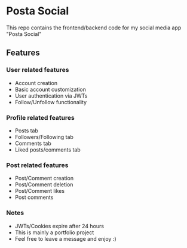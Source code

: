 # Posta Social

This repo contains the frontend/backend code for my social media app "Posta Social"

## Features

### User related features
- Account creation
- Basic account customization
- User authentication via JWTs
- Follow/Unfollow functionality

### Profile related features
- Posts tab
- Followers/Following tab
- Comments tab
- Liked posts/comments tab

### Post related features
- Post/Comment creation
- Post/Comment deletion
- Post/Comment likes
- Post comments

### Notes
- JWTs/Cookies expire after 24 hours
- This is mainly a portfolio project
- Feel free to leave a message and enjoy :)

